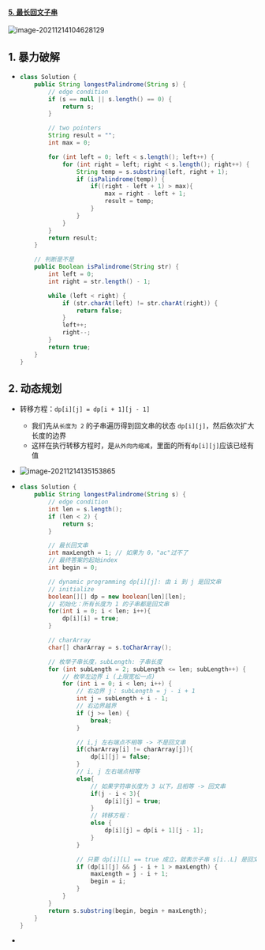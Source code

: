 #### [5. 最长回文子串](https://leetcode-cn.com/problems/longest-palindromic-substring/)

![image-20211214104628129](https://raw.githubusercontent.com/TWDH/Leetcode-From-Zero/pictures/img/image-20211214104628129.png)

## 1. 暴力破解

- ```java
  class Solution {
      public String longestPalindrome(String s) {
          // edge condition
          if (s == null || s.length() == 0) {
              return s;
          }
  
          // two pointers
          String result = "";
          int max = 0;
  
          for (int left = 0; left < s.length(); left++) {
              for (int right = left; right < s.length(); right++) {
                  String temp = s.substring(left, right + 1);
                  if (isPalindrome(temp)) {
                      if((right - left + 1) > max){
                          max = right - left + 1;
                          result = temp;
                      }
                  }
              }
          }
          return result;
      }
  
      // 判断是不是
      public Boolean isPalindrome(String str) {
          int left = 0;
          int right = str.length() - 1;
  
          while (left < right) {
              if (str.charAt(left) != str.charAt(right)) {
                  return false;
              }
              left++;
              right--;
          }
          return true;
      }
  }
  ```

## 2. 动态规划

- 转移方程：`dp[i][j] = dp[i + 1][j - 1]`

  - 我们先从`长度为 2` 的子串遍历得到回文串的状态 `dp[i][j]`，然后依次扩大长度的边界
  - 这样在执行转移方程时，是`从外向内缩减`，里面的所有`dp[i][j]`应该已经有值

- ![image-20211214135153865](https://raw.githubusercontent.com/TWDH/Leetcode-From-Zero/pictures/img/image-20211214135153865.png)

- ```java
  class Solution {
      public String longestPalindrome(String s) {
          // edge condition
          int len = s.length();
          if (len < 2) {
              return s;
          }
  
          // 最长回文串
          int maxLength = 1; // 如果为 0，"ac"过不了
          // 最终答案的起始index
          int begin = 0;
  
          // dynamic programming dp[i][j]: 由 i 到 j 是回文串
          // initialize
          boolean[][] dp = new boolean[len][len];
          // 初始化：所有长度为 1 的子串都是回文串
          for(int i = 0; i < len; i++){
              dp[i][i] = true;
          }
  
          // charArray
          char[] charArray = s.toCharArray();
  
          // 枚举子串长度，subLength: 子串长度
          for (int subLength = 2; subLength <= len; subLength++) {
              // 枚举左边界 i (上限宽松一点)
              for (int i = 0; i < len; i++) {
                  // 右边界 j： subLength = j - i + 1
                  int j = subLength + i - 1;
                  // 右边界越界
                  if (j >= len) {
                      break;
                  }
  
                  // i,j 左右端点不相等 -> 不是回文串
                  if(charArray[i] != charArray[j]){
                      dp[i][j] = false;
                  }
                  // i, j 左右端点相等
                  else{
                      // 如果字符串长度为 3 以下，且相等 -> 回文串
                      if(j - i < 3){
                          dp[i][j] = true;
                      }
                      // 转移方程：
                      else {
                          dp[i][j] = dp[i + 1][j - 1];
                      }
                  }
  
                  // 只要 dp[i][L] == true 成立，就表示子串 s[i..L] 是回文，此时记录回文长度和起始位置
                  if (dp[i][j] && j - i + 1 > maxLength) {
                      maxLength = j - i + 1;
                      begin = i;
                  }
              }
          }
          return s.substring(begin, begin + maxLength);
      }
  }
  ```

- 
